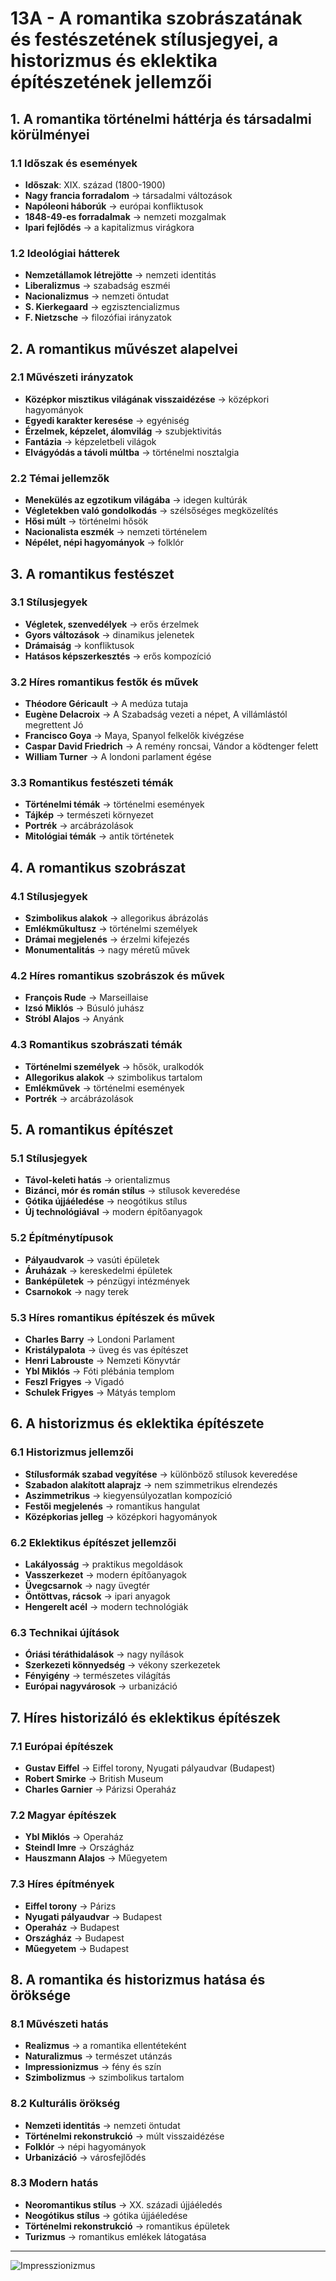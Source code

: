 # 13A - A romantika szobrászatának és festészetének stílusjegyei, a historizmus és eklektika építészetének jellemzői

## 1. A romantika történelmi háttérja és társadalmi körülményei

### 1.1 Időszak és események
- **Időszak**: XIX. század (1800-1900)
- **Nagy francia forradalom** → társadalmi változások
- **Napóleoni háborúk** → európai konfliktusok
- **1848-49-es forradalmak** → nemzeti mozgalmak
- **Ipari fejlődés** → a kapitalizmus virágkora

### 1.2 Ideológiai hátterek
- **Nemzetállamok létrejötte** → nemzeti identitás
- **Liberalizmus** → szabadság eszméi
- **Nacionalizmus** → nemzeti öntudat
- **S. Kierkegaard** → egzisztencializmus
- **F. Nietzsche** → filozófiai irányzatok

## 2. A romantikus művészet alapelvei

### 2.1 Művészeti irányzatok
- **Középkor misztikus világának visszaidézése** → középkori hagyományok
- **Egyedi karakter keresése** → egyéniség
- **Érzelmek, képzelet, álomvilág** → szubjektivitás
- **Fantázia** → képzeletbeli világok
- **Elvágyódás a távoli múltba** → történelmi nosztalgia

### 2.2 Témai jellemzők
- **Menekülés az egzotikum világába** → idegen kultúrák
- **Végletekben való gondolkodás** → szélsőséges megközelítés
- **Hősi múlt** → történelmi hősök
- **Nacionalista eszmék** → nemzeti történelem
- **Népélet, népi hagyományok** → folklór

## 3. A romantikus festészet

### 3.1 Stílusjegyek
- **Végletek, szenvedélyek** → erős érzelmek
- **Gyors változások** → dinamikus jelenetek
- **Drámaiság** → konfliktusok
- **Hatásos képszerkesztés** → erős kompozíció

### 3.2 Híres romantikus festők és művek
- **Théodore Géricault** → A medúza tutaja
- **Eugène Delacroix** → A Szabadság vezeti a népet, A villámlástól megrettent Jó
- **Francisco Goya** → Maya, Spanyol felkelők kivégzése
- **Caspar David Friedrich** → A remény roncsai, Vándor a ködtenger felett
- **William Turner** → A londoni parlament égése

### 3.3 Romantikus festészeti témák
- **Történelmi témák** → történelmi események
- **Tájkép** → természeti környezet
- **Portrék** → arcábrázolások
- **Mitológiai témák** → antik történetek

## 4. A romantikus szobrászat

### 4.1 Stílusjegyek
- **Szimbolikus alakok** → allegorikus ábrázolás
- **Emlékműkultusz** → történelmi személyek
- **Drámai megjelenés** → érzelmi kifejezés
- **Monumentalitás** → nagy méretű művek

### 4.2 Híres romantikus szobrászok és művek
- **François Rude** → Marseillaise
- **Izsó Miklós** → Búsuló juhász
- **Stróbl Alajos** → Anyánk

### 4.3 Romantikus szobrászati témák
- **Történelmi személyek** → hősök, uralkodók
- **Allegorikus alakok** → szimbolikus tartalom
- **Emlékművek** → történelmi események
- **Portrék** → arcábrázolások

## 5. A romantikus építészet

### 5.1 Stílusjegyek
- **Távol-keleti hatás** → orientalizmus
- **Bizánci, mór és román stílus** → stílusok keveredése
- **Gótika újjáéledése** → neogótikus stílus
- **Új technológiával** → modern építőanyagok

### 5.2 Építménytípusok
- **Pályaudvarok** → vasúti épületek
- **Áruházak** → kereskedelmi épületek
- **Banképületek** → pénzügyi intézmények
- **Csarnokok** → nagy terek

### 5.3 Híres romantikus építészek és művek
- **Charles Barry** → Londoni Parlament
- **Kristálypalota** → üveg és vas építészet
- **Henri Labrouste** → Nemzeti Könyvtár
- **Ybl Miklós** → Fóti plébánia templom
- **Feszl Frigyes** → Vigadó
- **Schulek Frigyes** → Mátyás templom

## 6. A historizmus és eklektika építészete

### 6.1 Historizmus jellemzői
- **Stílusformák szabad vegyítése** → különböző stílusok keveredése
- **Szabadon alakított alaprajz** → nem szimmetrikus elrendezés
- **Aszimmetrikus** → kiegyensúlyozatlan kompozíció
- **Festői megjelenés** → romantikus hangulat
- **Középkorias jelleg** → középkori hagyományok

### 6.2 Eklektikus építészet jellemzői
- **Lakályosság** → praktikus megoldások
- **Vasszerkezet** → modern építőanyagok
- **Üvegcsarnok** → nagy üvegtér
- **Öntöttvas, rácsok** → ipari anyagok
- **Hengerelt acél** → modern technológiák

### 6.3 Technikai újítások
- **Óriási téráthidalások** → nagy nyílások
- **Szerkezeti könnyedség** → vékony szerkezetek
- **Fényigény** → természetes világítás
- **Európai nagyvárosok** → urbanizáció

## 7. Híres historizáló és eklektikus építészek

### 7.1 Európai építészek
- **Gustav Eiffel** → Eiffel torony, Nyugati pályaudvar (Budapest)
- **Robert Smirke** → British Museum
- **Charles Garnier** → Párizsi Operaház

### 7.2 Magyar építészek
- **Ybl Miklós** → Operaház
- **Steindl Imre** → Országház
- **Hauszmann Alajos** → Műegyetem

### 7.3 Híres építmények
- **Eiffel torony** → Párizs
- **Nyugati pályaudvar** → Budapest
- **Operaház** → Budapest
- **Országház** → Budapest
- **Műegyetem** → Budapest

## 8. A romantika és historizmus hatása és öröksége

### 8.1 Művészeti hatás
- **Realizmus** → a romantika ellentéteként
- **Naturalizmus** → természet utánzás
- **Impressionizmus** → fény és szín
- **Szimbolizmus** → szimbolikus tartalom

### 8.2 Kulturális örökség
- **Nemzeti identitás** → nemzeti öntudat
- **Történelmi rekonstrukció** → múlt visszaidézése
- **Folklór** → népi hagyományok
- **Urbanizáció** → városfejlődés

### 8.3 Modern hatás
- **Neoromantikus stílus** → XX. századi újjáéledés
- **Neogótikus stílus** → gótika újjáéledése
- **Történelmi rekonstrukció** → romantikus épületek
- **Turizmus** → romantikus emlékek látogatása

---

![Impresszionizmus](../base/kepek/images/13_Impresszionuzmus_KÉP.png)

